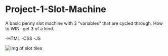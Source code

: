 # Project-1-Slot-Machine

A basic penny slot machine with 3 "variables" that are cycled through. How to WIN-  get 3 of a kind. 

-HTML
-CSS
-JS


![img of slot tiles](https://user-images.githubusercontent.com/101522627/163087912-e34c5dd9-5d0c-4d71-a013-fbb899b1af6d.png)


